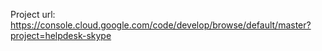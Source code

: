 Project url: https://console.cloud.google.com/code/develop/browse/default/master?project=helpdesk-skype
